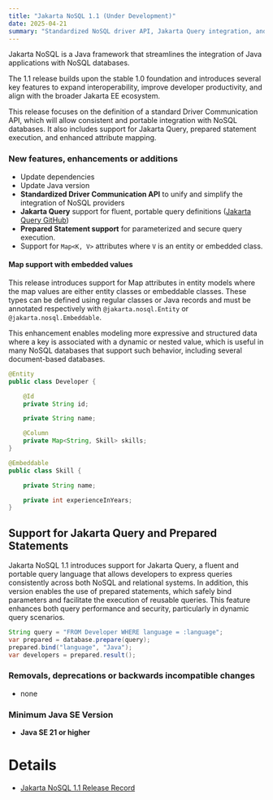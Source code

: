 ```yaml
---
title: "Jakarta NoSQL 1.1 (Under Development)"
date: 2025-04-21
summary: "Standardized NoSQL driver API, Jakarta Query integration, and advanced mapping support"
---
```


Jakarta NoSQL is a Java framework that streamlines the integration of Java applications with NoSQL databases.

The 1.1 release builds upon the stable 1.0 foundation and introduces several key features to expand interoperability, improve developer productivity, and align with the broader Jakarta EE ecosystem.

This release focuses on the definition of a standard Driver Communication API, which will allow consistent and portable integration with NoSQL databases. It also includes support for Jakarta Query, prepared statement execution, and enhanced attribute mapping.

### New features, enhancements or additions

* Update dependencies
* Update Java version
* **Standardized Driver Communication API** to unify and simplify the integration of NoSQL providers
* **Jakarta Query** support for fluent, portable query definitions ([Jakarta Query GitHub](https://github.com/jakartaee/query))
* **Prepared Statement support** for parameterized and secure query execution.
* Support for `Map<K, V>` attributes where `V` is an entity or embedded class.



#### Map support with embedded values

This release introduces support for Map attributes in entity models where the map values are either entity classes or embeddable classes. These types can be defined using regular classes or Java records and must be annotated respectively with `@jakarta.nosql.Entity` or `@jakarta.nosql.Embeddable`.

This enhancement enables modeling more expressive and structured data where a key is associated with a dynamic or nested value, which is useful in many NoSQL databases that support such behavior, including several document-based databases.


```java
@Entity
public class Developer {

    @Id
    private String id;

    private String name;

    @Column
    private Map<String, Skill> skills;
}

@Embeddable
public class Skill {

    private String name;

    private int experienceInYears;
}

```

##  Support for Jakarta Query and Prepared Statements

Jakarta NoSQL 1.1 introduces support for Jakarta Query, a fluent and portable query language that allows developers to express queries consistently across both NoSQL and relational systems. In addition, this version enables the use of prepared statements, which safely bind parameters and facilitate the execution of reusable queries. This feature enhances both query performance and security, particularly in dynamic query scenarios.

```java
String query = "FROM Developer WHERE language = :language";
var prepared = database.prepare(query);
prepared.bind("language", "Java");
var developers = prepared.result();
```

### Removals, deprecations or backwards incompatible changes

* none 

### Minimum Java SE Version
<!-- Specify the minimum required Java SE version for this specification -->
* **Java SE 21 or higher**

# Details

* [Jakarta NoSQL 1.1 Release Record](https://projects.eclipse.org/projects/ee4j.nosql/releases/1.1)
